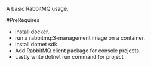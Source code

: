 A basic RabbitMQ usage.

#PreRequires

- install docker.
- run a rabbitmq:3-management image on a container.
- install dotnet sdk 
- Add RabbitMQ client package for console  projects.
- Lastly write dotnet run command for project


